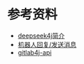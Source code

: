 # 参考资料
- [deepseek4j简介](https://javaai.pig4cloud.com/deepseek)
- [机器人回复/发送消息](https://open.dingtalk.com/document/orgapp/robot-reply-and-send-messages)
- [gitlab4j-api](https://github.com/gitlab4j/gitlab4j-api)